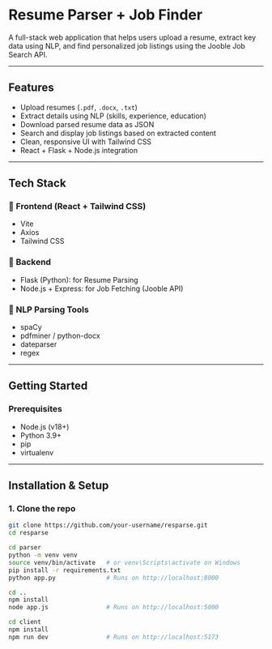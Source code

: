#  Resume Parser + Job Finder 

A full-stack web application that helps users upload a resume, extract key data using NLP, and find personalized job listings using the Jooble Job Search API.

---

##  Features

- Upload resumes (`.pdf`, `.docx`, `.txt`)
-  Extract details using NLP (skills, experience, education)
-  Download parsed resume data as JSON
-  Search and display job listings based on extracted content
-  Clean, responsive UI with Tailwind CSS
-  React + Flask + Node.js integration

---

## Tech Stack

### 🔹 Frontend (React + Tailwind CSS)
- Vite
- Axios
- Tailwind CSS

### 🔹 Backend
- Flask (Python):  for Resume Parsing
- Node.js + Express: for Job Fetching (Jooble API)

### 🔹 NLP Parsing Tools
- spaCy
- pdfminer / python-docx
- dateparser
- regex


---

##  Getting Started

###  Prerequisites

- Node.js (v18+)
- Python 3.9+
- pip
- virtualenv

---

##  Installation & Setup

### 1. Clone the repo

```bash
git clone https://github.com/your-username/resparse.git
cd resparse

cd parser
python -m venv venv
source venv/bin/activate   # or venv\Scripts\activate on Windows
pip install -r requirements.txt
python app.py              # Runs on http://localhost:8000

cd ..
npm install
node app.js                # Runs on http://localhost:5000

cd client
npm install
npm run dev                # Runs on http://localhost:5173
